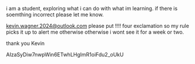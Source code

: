 i am a student, exploring what i can do with what im learning. if there is soemthing incorrect please let me know.

kevin.wagner.2024@outlook.com
please put !!!! four exclamation so my rule picks it up to alert me otherwise otherwise i wont see it for a week or two.

thank you
Kevin


AIzaSyDiw7nwpWin6ETwhLHgImR1oiFdu2_oUkU